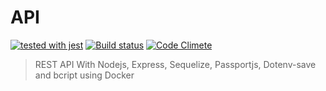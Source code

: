 # API

[![tested with jest](https://img.shields.io/badge/tested_with-jest-99424f.svg)](https://github.com/facebook/jest)
[![Build status](https://travis-ci.org/joaopaulogse/api-rest.svg?branch=master)](https://travis-ci.org/joaopaulogse/api-rest)
[![Code Climete](https://codeclimate.com/github/joaopaulogse/api-rest.svg?style=flat)](https://codeclimate.com/github/joaopaulogse/api-rest/api-rest)
<!--[![Test Coverage](https://codeclimate.com/github/joaopaulogse/api-rest/api-rest/badges/coverage.svg)](https://codeclimate.com/github/joaopaulogse/api-rest/api-rest/coverage)-->

> REST API With Nodejs, Express, Sequelize, Passportjs, Dotenv-save and bcript using Docker
